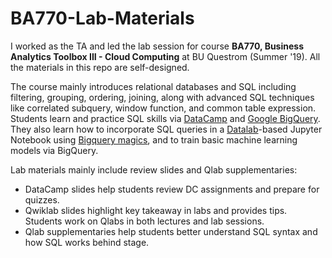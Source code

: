 # BA770-Lab-Materials


I worked as the TA and led the lab session for course **BA770, Business Analytics Toolbox III - Cloud Computing** at BU Questrom (Summer '19). All the materials in this repo are self-designed.   
   
The course mainly introduces relational databases and SQL including filtering, grouping, ordering, joining, along with advanced SQL techniques like correlated subquery, window function, and common table expression. Students learn and practice SQL skills via [DataCamp](https://www.datacamp.com/home) and [Google BigQuery](https://cloud.google.com/bigquery/). They also learn how to incorporate SQL queries in a [Datalab](https://cloud.google.com/datalab/)-based Jupyter Notebook using [Bigquery magics](https://googleapis.dev/python/bigquery/latest/magics.html), and to train basic machine learning models via BigQuery.
    
        
Lab materials mainly include review slides and Qlab supplementaries:

* DataCamp slides help students review DC assignments and prepare for quizzes.
* Qwiklab slides highlight key takeaway in labs and provides tips. Students work on Qlabs in both lectures and lab sessions.
* Qlab supplementaries help students better understand SQL syntax and how SQL works behind stage.
